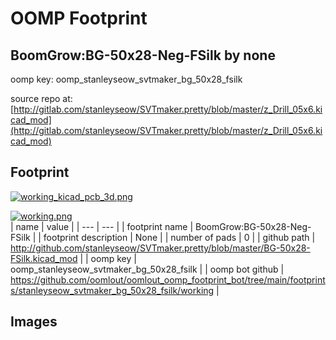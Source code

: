 # OOMP Footprint  
## BoomGrow:BG-50x28-Neg-FSilk  by none  
  
oomp key: oomp_stanleyseow_svtmaker_bg_50x28_fsilk  
  
source repo at: [http://gitlab.com/stanleyseow/SVTmaker.pretty/blob/master/z_Drill_05x6.kicad_mod](http://gitlab.com/stanleyseow/SVTmaker.pretty/blob/master/z_Drill_05x6.kicad_mod)  
## Footprint  
  
[![working_kicad_pcb_3d.png](working_kicad_pcb_3d_600.png)](working_kicad_pcb_3d.png)  
  
[![working.png](working_600.png)](working.png)  
| name | value | 
| --- | --- | 
| footprint name | BoomGrow:BG-50x28-Neg-FSilk | 
| footprint description | None | 
| number of pads | 0 | 
| github path | http://github.com/stanleyseow/SVTmaker.pretty/blob/master/BG-50x28-FSilk.kicad_mod | 
| oomp key | oomp_stanleyseow_svtmaker_bg_50x28_fsilk | 
| oomp bot github | https://github.com/oomlout/oomlout_oomp_footprint_bot/tree/main/footprints/stanleyseow_svtmaker_bg_50x28_fsilk/working | 
## Images  
